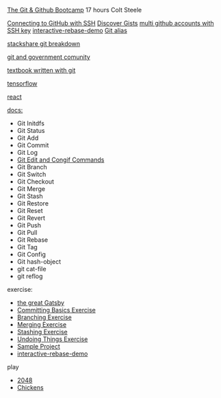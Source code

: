 [The Git & Github Bootcamp](https://mtygroup.udemy.com/course/git-and-github-bootcamp/learn/lecture/24507864?start=0#overview)
17 hours
Colt Steele

[Connecting to GitHub with SSH](https://docs.github.com/en/authentication/connecting-to-github-with-ssh)
[Discover Gists](https://gist.github.com/discover)
[multi github accounts with SSH key](https://gist.github.com/oanhnn/80a89405ab9023894df7)
[interactive-rebase-demo](https://github.com/Colt/interactive-rebase-demo)
[Git alias](https://github.com/GitAlias/gitalias)

[stackshare git breakdown](https://stackshare.io/git)

[git and government comunity](https://government.github.com/community/)

[textbook written with git](https://github.com/HoTT/book)

[tensorflow](https://github.com/tensorflow/tensorflow)

[react](https://github.com/facebook/react)


[docs:](https://git-scm.com/docs)
- Git Initdfs
- Git Status
- Git Add
- Git Commit
- Git Log
- [Git Edit and Congif Commands](https://git-scm.com/book/en/v2/Appendix-C%3A-Git-Commands-Setup-and-Config)
- Git Branch
- Git Switch
- Git Checkout
- Git Merge
- Git Stash
- Git Restore
- Git Reset
- Git Revert
- Git Push
- Git Pull
- Git Rebase
- Git Tag
- Git Config
- Git hash-object
- git cat-file
- git reflog


exercise:
- [the great Gatsby](https://gutenberg.net.au/ebooks02/0200041h.html)
- [Committing Basics Exercise](https://www.notion.so/Committing-Basics-Exercise-3dc1ef1873ce45e68cedd2265710d7d8)
- [Branching Exercise](https://www.notion.so/Branching-Exercise-b5460c881d56400cb046357d9a430bf8)
- [Merging Exercise](https://www.notion.so/Git-Merging-Exercise-0236a17f04c847159a38f5efa978ce2c)
- [Stashing Exercise](https://www.notion.so/Stashing-Exercise-b6b4ac460c0a4798845de177fc1eb86d)
- [Undoing Things Exercise](https://www.notion.so/Undoing-Things-Exercise-d2fc1825dcc047c291a9a960848fdf71)
- [Sample Project](https://gitlab.com/gitlab-tests/sample-project)
- [interactive-rebase-demo](https://github.com/Colt/interactive-rebase-demo)


play
- [2048](https://github.com/gabrielecirulli/2048)
- [Chickens](https://colt.github.io/chickens/)